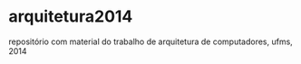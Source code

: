 arquitetura2014
===============

repositório com material do trabalho de arquitetura de computadores, ufms, 2014
